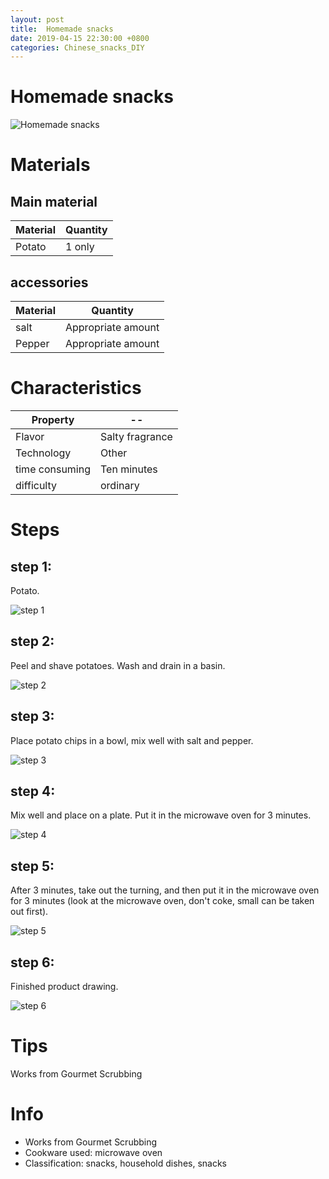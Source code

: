 ```yaml
---
layout: post
title:  Homemade snacks
date: 2019-04-15 22:30:00 +0800
categories: Chinese_snacks_DIY
---
```


#  Homemade snacks

![ Homemade snacks]({{site.baseurl}}/img/420875/420875.jpg)

# Materials


## Main material

Material|Quantity
--|--
Potato|1 only

## accessories

Material|Quantity
--|--
salt|Appropriate amount
Pepper|Appropriate amount

# Characteristics

Property|--
--|--
Flavor|Salty fragrance
Technology|Other
time consuming|Ten minutes
difficulty|ordinary

# Steps

## step 1:

Potato.

![step 1]({{site.baseurl}}/img/420875/1.jpg)

## step 2:

Peel and shave potatoes. Wash and drain in a basin.

![step 2]({{site.baseurl}}/img/420875/2.jpg)

## step 3:

Place potato chips in a bowl, mix well with salt and pepper.

![step 3]({{site.baseurl}}/img/420875/3.jpg)

## step 4:

Mix well and place on a plate. Put it in the microwave oven for 3 minutes.

![step 4]({{site.baseurl}}/img/420875/4.jpg)

## step 5:

After 3 minutes, take out the turning, and then put it in the microwave oven for 3 minutes (look at the microwave oven, don't coke, small can be taken out first).

![step 5]({{site.baseurl}}/img/420875/5.jpg)

## step 6:

Finished product drawing.

![step 6]({{site.baseurl}}/img/420875/6.jpg)

# Tips

Works from Gourmet Scrubbing

# Info

- Works from Gourmet Scrubbing
- Cookware used: microwave oven
- Classification: snacks, household dishes, snacks